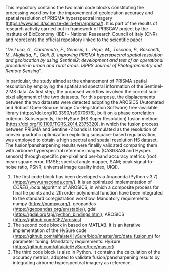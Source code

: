 This repository contains the two main code blocks constituting the processing workflow for the improvement of geolocation accuracy and spatial resolution of PRISMA hyperspectral imagery (https://www.asi.it/scienze-della-terra/prisma/). It is part of the results of research activity carried out in framework of PRISCAV project by the Institute of BioEconomy (IBE) - National Reasearch Council of Italy (CNR) and represents the official repository linked to the scientific paper

"_De Luca, G., Carotenuto, F., Genesio, L., Pepe, M., Toscano, P., Boschetti, M., Miglietta, F., Gioli, B. Improving PRISMA hyperspectral spatial resolution and geolocation by using Sentinel2: development and test of an operational procedure in urban and rural areas. ISPRS Journal of Photogrammetry and Remote Sensing_". 

In particular, the study aimed at the enhancement of PRISMA spatial resolution by employing the spatial and spectral information of the Sentinel-2 MS data. As first step, the proposed workflow involved the correct sub-pixel alignment of the two datasets. For this purpose, the displacements between the two datasets were detected adopting the AROSICS (Automated and Robust Open-Source Image Co-Registration Software) free-available library (https://doi.org/10.3390/rs9070676), built on a phase correlation criterion. Subsequently, the HySure (HS Super Resolution) fusion method (https://doi.org/10.1109/TGRS.2014.2375320), in which the fusion process between PRISMA and Sentinel-2 bands is formulated as the resolution of convex quadratic optimization exploiting subspace-based regularization, was employed to obtain a high spectral and spatial resolution HS dataset. The fusion/pansharpening results were finallly validated comparing them with airborne hyperspectral reference images (CASI/SASI and Hyspex sensors) through specific per-pixel and per-band accuracy metrics (root mean square error, RMSE; spectral angle mapper, SAM; peak signal-to-noise ratio, PSNR; universal image quality index, UIQI).

1) The first code block has been developed via Anaconda (Python v.3.7) (https://www.anaconda.com/). It is an optimized implementation of _COREG_local_ algorithm of AROSICS, in which a composite process for final tie points and a 2th order polynomial function have been integrated to the standard coregistration workflow.
   Mandatory requirements: numpy (https://numpy.org/), geopandas (https://geopandas.org/en/stable/), gdal (https://gdal.org/api/python_bindings.html), AROSICS (https://github.com/GFZ/arosics)
2) The second code block in based on MATLAB. It is an iterative implementation of the HySure code (https://github.com/alfaiate/HySure/blob/master/src/data_fusion.m) for parameter tuning.
   Mandatory requirements: HySure (https://github.com/alfaiate/HySure/tree/master)
3) The third code block is also in Python. It contains the calculation of the accuracy metrics, adopted to validate fusion/pansharpening results by integrating airborne hyperspecteal imagery as reference. 
